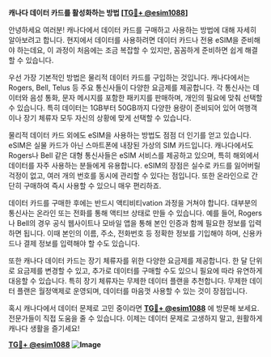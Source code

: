 **캐나다 데이터 카드를 활성화하는 방법 [[TG💪+ @esim1088](https://t.me/s/esim1088)]**

안녕하세요 여러분! 캐나다에서 데이터 카드를 구매하고 사용하는 방법에 대해 자세히 알아보려고 합니다. 현지에서 데이터를 사용하려면 데이터 카드나 전용 eSIM을 준비해야 하는데요, 이 과정이 처음에는 조금 복잡할 수 있지만, 꼼꼼하게 준비하면 쉽게 해결할 수 있습니다.

우선 가장 기본적인 방법은 물리적 데이터 카드를 구입하는 것입니다. 캐나다에서는 Rogers, Bell, Telus 등 주요 통신사들이 다양한 요금제를 제공합니다. 각 통신사는 데이터와 음성 통화, 문자 메시지를 포함한 패키지를 판매하며, 개인의 필요에 맞춰 선택할 수 있습니다. 특히 데이터는 1GB부터 50GB까지 다양한 용량이 준비되어 있어 여행객이나 장기 체류자 모두 자신의 상황에 맞게 선택할 수 있습니다.

물리적 데이터 카드 외에도 eSIM을 사용하는 방법도 점점 더 인기를 얻고 있습니다. eSIM은 실물 카드가 아닌 스마트폰에 내장된 가상의 SIM 카드입니다. 캐나다에서도 Rogers나 Bell 같은 대형 통신사들은 eSIM 서비스를 제공하고 있으며, 특히 해외에서 데이터를 자주 사용하는 분들에게 유용합니다. eSIM의 장점은 실수로 카드를 잃어버릴 걱정이 없고, 여러 개의 번호를 동시에 관리할 수 있다는 점입니다. 또한 온라인으로 간단히 구매하여 즉시 사용할 수 있으니 매우 편리하죠.

데이터 카드를 구매한 후에는 반드시 액티비티vation 과정을 거쳐야 합니다. 대부분의 통신사는 온라인 또는 전화를 통해 액티브 상태로 만들 수 있습니다. 예를 들어, Rogers나 Bell의 경우 공식 웹사이트나 모바일 앱을 통해 본인 인증과 함께 필요한 정보를 입력하면 됩니다. 이때 본인의 이름, 주소, 전화번호 등 정확한 정보를 기입해야 하며, 신용카드나 결제 정보를 입력해야 할 수도 있습니다.

또한 캐나다 데이터 카드는 장기 체류자를 위한 다양한 요금제를 제공합니다. 한 달 단위로 요금제를 변경할 수 있고, 추가로 데이터를 구매할 수도 있으니 필요에 따라 유연하게 대응할 수 있습니다. 특히 장기 체류자는 무제한 데이터 플랜을 추천합니다. 무제한 데이터 플랜은 월정액제로 운영되며, 데이터를 마음껏 사용할 수 있는 것이 장점입니다.

혹시 캐나다에서 데이터 문제로 고민 중이라면 **[TG💪+ @esim1088](https://t.me/s/esim1088)** 에 방문해 보세요. 전문가들이 직접 도움을 줄 수 있습니다. 이제는 데이터 문제로 고생하지 말고, 원활하게 캐나다 생활을 즐기세요!

**[TG💪+ @esim1088](https://t.me/s/esim1088) ![Image](https://i.postimg.cc/Y0z9fWf4/image.png)**